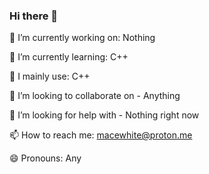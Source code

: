 ### Hi there 👋


  
 🔭 I’m currently working on: Nothing
 
 🌱 I’m currently learning: C++
 
 🧠 I mainly use: C++
 
 👯 I’m looking to collaborate on - Anything
 
 🤔 I’m looking for help with - Nothing right now
 
 📫 How to reach me: macewhite@proton.me
 
 😄 Pronouns: Any
